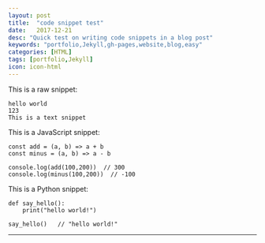 ```yaml
---
layout: post
title:  "code snippet test"
date:   2017-12-21
desc: "Quick test on writing code snippets in a blog post"
keywords: "portfolio,Jekyll,gh-pages,website,blog,easy"
categories: [HTML]
tags: [portfolio,Jekyll]
icon: icon-html
---
```


This is a raw snippet:

```
hello world
123
This is a text snippet
```


This is a JavaScript snippet:

```
const add = (a, b) => a + b
const minus = (a, b) => a - b

console.log(add(100,200))  // 300
console.log(minus(100,200))  // -100
```

This is a Python snippet:

```
def say_hello():
    print("hello world!")

say_hello()   // "hello world!"
```

---
